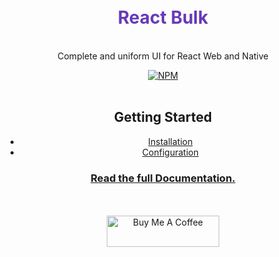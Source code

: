 <div style="text-align: center">
  <h1 style="color: #673AB7;">
    <br>
    React Bulk
    <br>
  </h1>

  <p>
    <br>
    Complete and uniform UI for React Web and Native
    <br>
  </p>

  <a href="https://www.npmjs.com/package/@react-bulk/core">
   <img src="https://img.shields.io/npm/v/@react-bulk/core.svg" alt="NPM" />
  </a>

  <br>
  <br>

  ## Getting Started
  - [Installation](https://rbk.caioedut.com/docs/getting-started/installation)
  - [Configuration](https://rbk.caioedut.com/docs/getting-started/configuration)

  ### [Read the full Documentation.](https://rbk.caioedut.com/)

  <br>
  <br>

  <a href="https://www.buymeacoffee.com/caioedut" target="_blank">
    <img src="https://cdn.buymeacoffee.com/buttons/v2/default-violet.png" alt="Buy Me A Coffee" width="180" height="50">
  </a>
</div>
